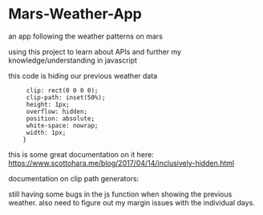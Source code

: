 # Mars-Weather-App
an app following the weather patterns on mars

using this project to learn about APIs and further my knowledge/understanding in javascript



this code is hiding our previous weather data 

``` .sr-only:not(:focus):not(:active) {
     clip: rect(0 0 0 0);
     clip-path: inset(50%);
     height: 1px;
     overflow: hidden;
     position: absolute;
     white-space: nowrap;
     width: 1px;
    }
```

this is some great documentation on it here: https://www.scottohara.me/blog/2017/04/14/inclusively-hidden.html

documentation on clip path generators:


still having some bugs in the js function when showing the previous weather. also need to figure out my margin issues with the individual days.
